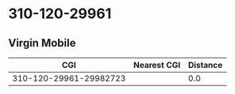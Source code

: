 # 310-120-29961
## Virgin Mobile


| CGI | Nearest CGI | Distance |
|-----|-------------|----------|
| 310-120-29961-29982723 |  | 0.0 |
